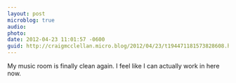 ```yaml
---
layout: post
microblog: true
audio: 
photo: 
date: 2012-04-23 11:01:57 -0600
guid: http://craigmcclellan.micro.blog/2012/04/23/t194471181573828608.html
---
```

My music room is finally clean again. I feel like I can actually work in here now.
